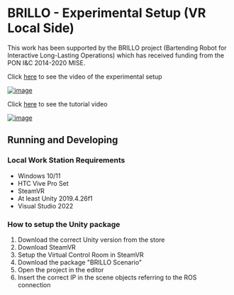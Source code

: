 # BRILLO - Experimental Setup (VR Local Side)

This work has been supported by the BRILLO project (Bartending Robot for Interactive Long-Lasting Operations) which has received funding from the PON I&C 2014-2020 MISE. 

Click [here](https://youtu.be/TswIHnw6SZU) to see the video of the experimental setup

[![image](https://github.com/MarcoGallipoli/BRILLO_Experimental-Setup/assets/114300604/2247ebfa-296c-4af9-8cda-7ce70d430466)
](https://youtu.be/TswIHnw6SZU)

Click [here](https://youtu.be/N-BpNpUDd4Y) to see the tutorial video

[![image](https://github.com/MarcoGallipoli/BRILLO_Experimental-Setup/assets/114300604/4ac98379-5f5e-4d1d-986a-183565bf440a)
](https://youtu.be/N-BpNpUDd4Y
)


## Running and Developing

### Local Work Station Requirements
- Windows 10/11
- HTC Vive Pro Set
- SteamVR
- At least Unity 2019.4.26f1
- Visual Studio 2022

### How to setup the Unity package
1. Download the correct Unity version from the store
2. Download SteamVR
3. Setup the Virtual Control Room in SteamVR
4. Download the package "BRILLO Scenario"
5. Open the project in the editor
6. Insert the correct IP in the scene objects referring to the ROS connection
